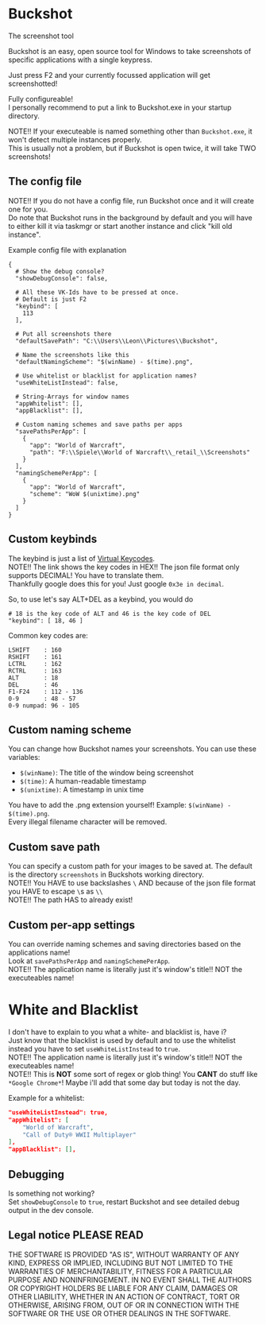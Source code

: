 # Buckshot
The screenshot tool

Buckshot is an easy, open source tool for Windows to take screenshots of specific applications with a single keypress.  

Just press F2 and your currently focussed application will get screenshotted!

Fully configureable!  
I personally recommend to put a link to Buckshot.exe in your startup directory.

NOTE!! If your executeable is named something other than `Buckshot.exe`, it won't detect multiple instances properly.  
This is usually not a problem, but if Buckshot is open twice, it will take TWO screenshots!


## The config file
NOTE!! If you do not have a config file, run Buckshot once and it will create one for you.  
Do note that Buckshot runs in the background by default and you will have to either kill it via taskmgr or start another instance and click "kill old instance".  

Example config file with explanation
```
{
  # Show the debug console?
  "showDebugConsole": false,

  # All these VK-Ids have to be pressed at once.
  # Default is just F2
  "keybind": [
    113
  ],

  # Put all screenshots there
  "defaultSavePath": "C:\\Users\\Leon\\Pictures\\Buckshot",

  # Name the screenshots like this
  "defaultNamingScheme": "$(winName) - $(time).png",

  # Use whitelist or blacklist for application names?
  "useWhiteListInstead": false,

  # String-Arrays for window names
  "appWhitelist": [],
  "appBlacklist": [],

  # Custom naming schemes and save paths per apps
  "savePathsPerApp": [
	{
	  "app": "World of Warcraft",
	  "path": "F:\\Spiele\\World of Warcraft\\_retail_\\Screenshots"
	}
  ],
  "namingSchemePerApp": [
	{
	  "app": "World of Warcraft",
	  "scheme": "WoW $(unixtime).png"
	}
  ]
}
```

## Custom keybinds
The keybind is just a list of [Virtual Keycodes](https://docs.microsoft.com/en-us/windows/win32/inputdev/virtual-key-codes).  
NOTE!! The link shows the key codes in HEX!! The json file format only supports DECIMAL! You have to translate them.  
Thankfully google does this for you! Just google `0x3e in decimal`.  

So, to use let's say ALT+DEL as a keybind, you would do
```
# 18 is the key code of ALT and 46 is the key code of DEL
"keybind": [ 18, 46 ]
```

Common key codes are:
```
LSHIFT    : 160
RSHIFT    : 161
LCTRL     : 162
RCTRL     : 163
ALT       : 18
DEL       : 46
F1-F24    : 112 - 136
0-9       : 48 - 57
0-9 numpad: 96 - 105
```

## Custom naming scheme
You can change how Buckshot names your screenshots. You can use these variables:
* `$(winName)`: The title of the window being screenshot
* `$(time)`: A human-readable timestamp
* `$(unixtime)`: A timestamp in unix time

You have to add the .png extension yourself! Example: `$(winName) - $(time).png`.  
Every illegal filename character will be removed.

## Custom save path
You can specify a custom path for your images to be saved at. The default is the directory `screenshots` in Buckshots working directory.  
NOTE!! You HAVE to use backslashes `\` AND because of the json file format you HAVE to escape `\`s as `\\`  
NOTE!! The path HAS to already exist!

## Custom per-app settings
You can override naming schemes and saving directories based on the applications name!  
Look at `savePathsPerApp` and `namingSchemePerApp`.  
NOTE!! The application name is literally just it's window's title!! NOT the executeables name!

# White and Blacklist
I don't have to explain to you what a white- and blacklist is, have i?  
Just know that the blacklist is used by default and to use the whitelist instead you have to set `useWhiteListInstead` to `true`.  
NOTE!! The application name is literally just it's window's title!! NOT the executeables name!  
NOTE!! This is **NOT** some sort of regex or glob thing! You **CANT** do stuff like `*Google Chrome*`!  Maybe i'll add that some day but today is not the day.

Example for a whitelist:
```json
"useWhiteListInstead": true,
"appWhitelist": [
    "World of Warcraft",
    "Call of Duty® WWII Multiplayer"
],
"appBlacklist": [],
```

## Debugging
Is something not working?  
Set `showDebugConsole` to `true`, restart Buckshot and see detailed debug output in the dev console.

## Legal notice PLEASE READ
THE SOFTWARE IS PROVIDED "AS IS", WITHOUT WARRANTY OF ANY KIND, EXPRESS OR IMPLIED, INCLUDING BUT NOT LIMITED TO THE WARRANTIES OF MERCHANTABILITY, FITNESS FOR A PARTICULAR PURPOSE AND NONINFRINGEMENT. IN NO EVENT SHALL THE AUTHORS OR COPYRIGHT HOLDERS BE LIABLE FOR ANY CLAIM, DAMAGES OR OTHER LIABILITY, WHETHER IN AN ACTION OF CONTRACT, TORT OR OTHERWISE, ARISING FROM, OUT OF OR IN CONNECTION WITH THE SOFTWARE OR THE USE OR OTHER DEALINGS IN THE SOFTWARE.
